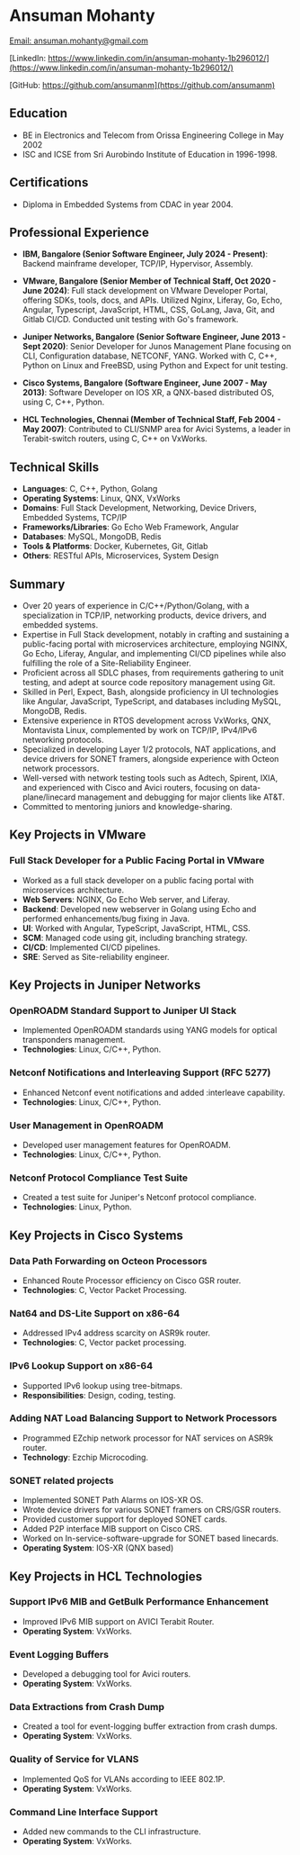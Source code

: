 # Ansuman Mohanty

[Email: ansuman.mohanty@gmail.com](mailto:ansuman.mohanty@gmail.com)

[LinkedIn: https://www.linkedin.com/in/ansuman-mohanty-1b296012/](https://www.linkedin.com/in/ansuman-mohanty-1b296012/)

[GitHub: https://github.com/ansumanm](https://github.com/ansumanm)

## Education

- BE in Electronics and Telecom from Orissa Engineering College in May 2002
- ISC and ICSE from Sri Aurobindo Institute of Education in 1996-1998.

## Certifications

- Diploma in Embedded Systems from CDAC in year 2004.

## Professional Experience

- **IBM, Bangalore (Senior Software Engineer, July 2024 - Present)**: Backend mainframe developer, TCP/IP, Hypervisor, Assembly.

- **VMware, Bangalore (Senior Member of Technical Staff, Oct 2020 - June 2024)**: Full stack development on VMware Developer Portal, offering SDKs, tools, docs, and APIs. Utilized Nginx, Liferay, Go, Echo, Angular, Typescript, JavaScript, HTML, CSS, GoLang, Java, Git, and Gitlab CI/CD. Conducted unit testing with Go's framework.

- **Juniper Networks, Bangalore (Senior Software Engineer, June 2013 - Sept 2020)**: Senior Developer for Junos Management Plane focusing on CLI, Configuration database, NETCONF, YANG. Worked with C, C++, Python on Linux and FreeBSD, using Python and Expect for unit testing.

- **Cisco Systems, Bangalore (Software Engineer, June 2007 - May 2013)**: Software Developer on IOS XR, a QNX-based distributed OS, using C, C++, Python.

- **HCL Technologies, Chennai (Member of Technical Staff, Feb 2004 - May 2007)**: Contributed to CLI/SNMP area for Avici Systems, a leader in Terabit-switch routers, using C, C++ on VxWorks.

## Technical Skills

- **Languages**: C, C++, Python, Golang
- **Operating Systems**: Linux, QNX, VxWorks
- **Domains**: Full Stack Development, Networking, Device Drivers, Embedded Systems, TCP/IP
- **Frameworks/Libraries**: Go Echo Web Framework, Angular
- **Databases**: MySQL, MongoDB, Redis
- **Tools & Platforms**: Docker, Kubernetes, Git, Gitlab
- **Others**: RESTful APIs, Microservices, System Design

## Summary

- Over 20 years of experience in C/C++/Python/Golang, with a specialization in TCP/IP, networking products, device drivers, and embedded systems.
- Expertise in Full Stack development, notably in crafting and sustaining a public-facing portal with microservices architecture, employing NGINX, Go Echo, Liferay, Angular, and implementing CI/CD pipelines while also fulfilling the role of a Site-Reliability Engineer.
- Proficient across all SDLC phases, from requirements gathering to unit testing, and adept at source code repository management using Git.
- Skilled in Perl, Expect, Bash, alongside proficiency in UI technologies like Angular, JavaScript, TypeScript, and databases including MySQL, MongoDB, Redis.
- Extensive experience in RTOS development across VxWorks, QNX, Montavista Linux, complemented by work on TCP/IP, IPv4/IPv6 networking protocols.
- Specialized in developing Layer 1/2 protocols, NAT applications, and device drivers for SONET framers, alongside experience with Octeon network processors.
- Well-versed with network testing tools such as Adtech, Spirent, IXIA, and experienced with Cisco and Avici routers, focusing on data-plane/linecard management and debugging for major clients like AT&T.
- Committed to mentoring juniors and knowledge-sharing.

## Key Projects in VMware

### Full Stack Developer for a Public Facing Portal in VMware

- Worked as a full stack developer on a public facing portal with microservices architecture.
- **Web Servers**: NGINX, Go Echo Web server, and Liferay.
- **Backend**: Developed new webserver in Golang using Echo and performed enhancements/bug fixing in Java.
- **UI**: Worked with Angular, TypeScript, JavaScript, HTML, CSS.
- **SCM**: Managed code using git, including branching strategy.
- **CI/CD**: Implemented CI/CD pipelines.
- **SRE**: Served as Site-reliability engineer.

## Key Projects in Juniper Networks

### OpenROADM Standard Support to Juniper UI Stack

- Implemented OpenROADM standards using YANG models for optical transponders management.
- **Technologies**: Linux, C/C++, Python.

### Netconf Notifications and Interleaving Support (RFC 5277)

- Enhanced Netconf event notifications and added :interleave capability.
- **Technologies**: Linux, C/C++, Python.

### User Management in OpenROADM

- Developed user management features for OpenROADM.
- **Technologies**: Linux, C/C++, Python.

### Netconf Protocol Compliance Test Suite

- Created a test suite for Juniper's Netconf protocol compliance.
- **Technologies**: Linux, Python.

## Key Projects in Cisco Systems

### Data Path Forwarding on Octeon Processors

- Enhanced Route Processor efficiency on Cisco GSR router.
- **Technologies**: C, Vector Packet Processing.

### Nat64 and DS-Lite Support on x86-64

- Addressed IPv4 address scarcity on ASR9k router.
- **Technologies**: C, Vector packet processing.

### IPv6 Lookup Support on x86-64

- Supported IPv6 lookup using tree-bitmaps.
- **Responsibilities**: Design, coding, testing.

### Adding NAT Load Balancing Support to Network Processors

- Programmed EZchip network processor for NAT services on ASR9k router.
- **Technology**: Ezchip Microcoding.

### SONET related projects

- Implemented SONET Path Alarms on IOS-XR OS.
- Wrote device drivers for various SONET framers on CRS/GSR routers.
- Provided customer support for deployed SONET cards.
- Added P2P interface MIB support on Cisco CRS.
- Worked on In-service-software-upgrade for SONET based linecards.
- **Operating System**: IOS-XR (QNX based)

## Key Projects in HCL Technologies

### Support IPv6 MIB and GetBulk Performance Enhancement

- Improved IPv6 MIB support on AVICI Terabit Router.
- **Operating System**: VxWorks.

### Event Logging Buffers

- Developed a debugging tool for Avici routers.
- **Operating System**: VxWorks.

### Data Extractions from Crash Dump

- Created a tool for event-logging buffer extraction from crash dumps.
- **Operating System**: VxWorks.

### Quality of Service for VLANS

- Implemented QoS for VLANs according to IEEE 802.1P.
- **Operating System**: VxWorks.

### Command Line Interface Support

- Added new commands to the CLI infrastructure.
- **Operating System**: VxWorks.
